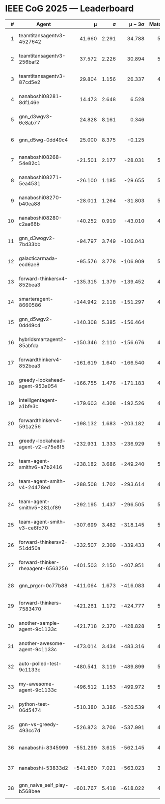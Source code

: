 # IEEE CoG 2025 — Leaderboard

| # | Agent | μ | σ | μ − 3σ | Matches | Updated |
|---:|---|---:|---:|---:|---:|---|
| 1 | teamtitansagentv3-4527642 | 41.660 | 2.291 | 34.788 | 5436 | 2025-08-30 00:15 |
| 2 | teamtitansagentv3-256baf2 | 37.572 | 2.226 | 30.894 | 5416 | 2025-08-30 00:15 |
| 3 | teamtitansagentv3-87cd5e2 | 29.804 | 1.156 | 26.337 | 4860 | 2025-08-30 00:15 |
| 4 | nanaboshi08281-8df146e | 14.473 | 2.648 | 6.528 | 206 | 2025-08-30 00:15 |
| 5 | gnn_d3wgv3-6e8ab77 | 24.828 | 8.161 | 0.346 | 118 | 2025-08-30 00:15 |
| 6 | gnn_d5wg-0dd49c4 | 25.000 | 8.375 | -0.125 | 100 | 2025-08-30 00:15 |
| 7 | nanaboshi08268-54e82c1 | -21.501 | 2.177 | -28.031 | 5120 | 2025-08-30 00:15 |
| 8 | nanaboshi08271-5ea4531 | -26.100 | 1.185 | -29.655 | 5398 | 2025-08-30 00:15 |
| 9 | nanaboshi08270-b40ea88 | -28.011 | 1.264 | -31.803 | 5300 | 2025-08-30 00:15 |
| 10 | nanaboshi08280-c2aa68b | -40.252 | 0.919 | -43.010 | 4938 | 2025-08-30 00:15 |
| 11 | gnn_d3wogv2-7bd33bb | -94.797 | 3.749 | -106.043 | 224 | 2025-08-30 00:15 |
| 12 | galacticarmada-ecd6ae8 | -95.576 | 3.778 | -106.909 | 5160 | 2025-08-30 00:15 |
| 13 | forward-thinkersv4-852bea3 | -135.315 | 1.379 | -139.452 | 4255 | 2025-08-30 00:15 |
| 14 | smarteragent-8660586 | -144.942 | 2.118 | -151.297 | 4171 | 2025-08-30 00:15 |
| 15 | gnn_d5wgv2-0dd49c4 | -140.308 | 5.385 | -156.464 | 180 | 2025-08-30 00:15 |
| 16 | hybridsmartagent2-85abfda | -150.346 | 2.110 | -156.676 | 4518 | 2025-08-30 00:15 |
| 17 | forwardthinkerv4-852bea3 | -161.619 | 1.640 | -166.540 | 4178 | 2025-08-30 00:15 |
| 18 | greedy-lookahead-agent-953a054 | -166.755 | 1.476 | -171.183 | 4910 | 2025-08-30 00:15 |
| 19 | intelligentagent-a1bfe3c | -179.603 | 4.308 | -192.526 | 4619 | 2025-08-30 00:15 |
| 20 | forwardthinkerv4-591a256 | -198.132 | 1.683 | -203.182 | 4537 | 2025-08-30 00:15 |
| 21 | greedy-lookahead-agent-v2-e75e8f5 | -232.931 | 1.333 | -236.929 | 5102 | 2025-08-30 00:15 |
| 22 | team-agent-smithv6-a7b2416 | -238.182 | 3.686 | -249.240 | 5540 | 2025-08-30 00:15 |
| 23 | team-agent-smith-v4-24478ed | -288.508 | 1.702 | -293.614 | 4878 | 2025-08-30 00:15 |
| 24 | team-agent-smithv5-281cf89 | -292.195 | 1.437 | -296.505 | 5300 | 2025-08-30 00:15 |
| 25 | team-agent-smith-v3-ce6fd70 | -307.699 | 3.482 | -318.145 | 5978 | 2025-08-30 00:15 |
| 26 | forward-thinkersv2-51dd50a | -332.507 | 2.309 | -339.433 | 4948 | 2025-08-30 00:15 |
| 27 | forward-thinker-rheaagent-6563256 | -401.503 | 2.150 | -407.951 | 4408 | 2025-08-30 00:15 |
| 28 | gnn_prgcr-0c77b88 | -411.064 | 1.673 | -416.083 | 4910 | 2025-08-30 00:15 |
| 29 | forward-thinkers-7583470 | -421.261 | 1.172 | -424.777 | 5440 | 2025-08-30 00:15 |
| 30 | another-sample-agent-9c1133c | -421.718 | 2.370 | -428.828 | 5400 | 2025-08-30 00:15 |
| 31 | another-awesome-agent-9c1133c | -473.014 | 3.434 | -483.316 | 4960 | 2025-08-30 00:15 |
| 32 | auto-polled-test-9c1133c | -480.541 | 3.119 | -489.899 | 5220 | 2025-08-30 00:15 |
| 33 | my-awesome-agent-9c1133c | -496.512 | 1.153 | -499.972 | 5520 | 2025-08-30 00:15 |
| 34 | python-test-06d5474 | -510.380 | 3.386 | -520.539 | 4500 | 2025-08-30 00:15 |
| 35 | gnn-vs-greedy-493cc7d | -526.873 | 3.706 | -537.991 | 4100 | 2025-08-30 00:15 |
| 36 | nanaboshi-8345999 | -551.299 | 3.615 | -562.145 | 4470 | 2025-08-30 00:15 |
| 37 | nanaboshi-53833d2 | -541.960 | 7.021 | -563.023 | 3920 | 2025-08-30 00:15 |
| 38 | gnn_naive_self_play-b568bee | -601.767 | 5.418 | -618.022 | 4460 | 2025-08-30 00:15 |
